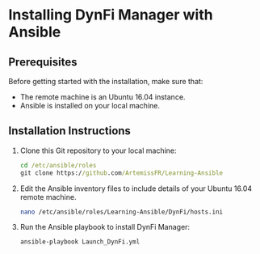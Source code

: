 
# Installing DynFi Manager with Ansible

## Prerequisites

Before getting started with the installation, make sure that:

- The remote machine is an Ubuntu 16.04 instance.
- Ansible is installed on your local machine.

## Installation Instructions

1. Clone this Git repository to your local machine:

   ```cmd
   cd /etc/ansible/roles
   git clone https://github.com/ArtemissFR/Learning-Ansible
   ```

2. Edit the Ansible inventory files to include details of your Ubuntu 16.04 remote machine.
   ```bash
   nano /etc/ansible/roles/Learning-Ansible/DynFi/hosts.ini
   ```

3. Run the Ansible playbook to install DynFi Manager:

   ```bash
   ansible-playbook Launch_DynFi.yml
   ```
